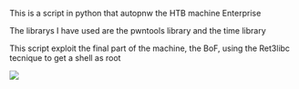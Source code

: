 This is a script in python that autopnw the HTB machine Enterprise

The librarys I have used are the pwntools library and the time library

This script exploit the final part of the machine, the BoF, using the Ret3libc tecnique to get a shell as root

<a href="https://Rug4lo.github.io/"><img src="/image.jpg"></a>
